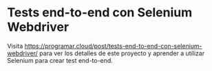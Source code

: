 # Tests end-to-end con Selenium Webdriver 

Visita https://programar.cloud/post/tests-end-to-end-con-selenium-webdriver/ para ver los detalles de este proyecto y aprender a utilizar Selenium para crear test end-to-end.
